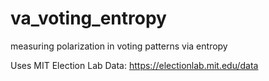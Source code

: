 
# va_voting_entropy

measuring polarization in voting patterns via entropy

Uses MIT Election Lab Data: https://electionlab.mit.edu/data

